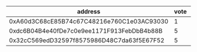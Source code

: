 address|vote|timestamp|signature
---|---|---|---
0xA60d3C68cE85B74c67C48216e760C1e03AC93030|1|1617109151|0xb42c44715572aefe9c50acbdfef8eb11008da171074499fcf5bce94c9065df2860dcecc656c88cdee7a5e40e790593d5318d28cfe85f19781b02c8a9d35238da1b
0xdc6B04B4e40fDe7c0e9ee1171F913FebDbB4b88B|5|1617113697|0xe64087f9d88c74a9c9a0d5342130623addba1783435434596decada7ca3754274071ac849b9f4323334b41d84e2d681326dac6fd2a60d86e72aa5c2ec16eac911c
0x32cC569edD32597f8575986D48C7da63f5E67F52|5|1617158908|0xb95243c3122902712adf2e7ecb84e571df6527728a6230ea3aa9b899a071414862b5903579a4883e1f0f3d1e1f67a1d6a2e669165ea53fe4306c1672ec84630f1c